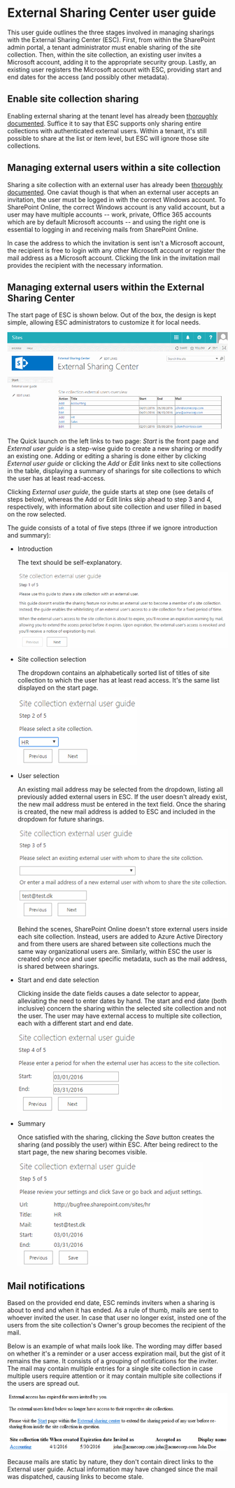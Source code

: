 # External Sharing Center user guide

This user guide outlines the three stages involved in managing
sharings with the External Sharing Center (ESC). First, from within
the SharePoint admin portal, a tenant administrator must enable
sharing of the site collection. Then, within the site collection, an
existing user invites a Microsoft account, adding it to the
appropriate security group. Lastly, an existing user registers the
Microsoft account with ESC, providing start and end dates for the
access (and possibly other metadata).

## Enable site collection sharing

Enabling external sharing at the tenant level has already been
[thoroughly
documented](http://en.share-gate.com/blog/ultimate-guide-deal-with-office-365-external-sharing#configureExternalSharing). Suffice
it to say that ESC supports only sharing entire collections with
authenticated external users. Within a tenant, it's still possible to
share at the list or item level, but ESC will ignore those site
collections.

## Managing external users within a site collection

Sharing a site collection with an external user has already been
[thoroughly
documented](http://en.share-gate.com/blog/ultimate-guide-deal-with-office-365-external-sharing#shareContent). One
caviat though is that when an external user accepts an invitation, the
user must be logged in with the correct Windows account. To SharePoint
Online, the correct Windows account is any valid account, but a user
may have multiple accounts -- work, private, Office 365 accounts which
are by default Microsoft accounts -- and using the right one is
essential to logging in and receiving mails from SharePoint Online.

In case the address to which the invitation is sent isn't a Microsoft
account, the recipient is free to login with any other Microsoft
account or register the mail address as a Microsoft account. Clicking
the link in the invitation mail provides the recipient with the
necessary information.

## Managing external users within the External Sharing Center

The start page of ESC is shown below. Out of the box, the design is
kept simple, allowing ESC administrators to customize it for local
needs.

![alt text](https://raw.githubusercontent.com/ronnieholm/Bugfree.Spo.ExternalSharingCenter/master/doc/external-sharing-center-overview.png)

The Quick launch on the left links to two page: *Start* is the front
page and *External user guide* is a step-wise guide to create a new
sharing or modify an existing one. Adding or editing a sharing is done
either by clicking *External user guide* or clicking the *Add* or
*Edit* links next to site collections in the table, displaying a
summary of sharings for site collections to which the user has at
least read-access.

Clicking *External user guide*, the guide starts at step one (see
details of steps below), whereas the Add or Edit links skip ahead to
step 3 and 4, respectively, with information about site collection and
user filled in based on the row selected.

The guide consists of a total of five steps (three if we ignore
introduction and summary):

  - Introduction

    The text should be self-explanatory.

    ![alt text](https://raw.githubusercontent.com/ronnieholm/Bugfree.Spo.ExternalSharingCenter/master/doc/site-collection-external-user-guide-step-1-of-5.png)

  - Site collection selection

    The dropdown contains an alphabetically sorted list of titles of
    site collection to which the user has at least read access. It's
    the same list displayed on the start page.

    ![alt text](https://raw.githubusercontent.com/ronnieholm/Bugfree.Spo.ExternalSharingCenter/master/doc/site-collection-external-user-guide-step-2-of-5.png)

  - User selection

    An existing mail address may be selected from the dropdown,
    listing all previously added external users in ESC. If the user
    doesn't already exist, the new mail address must be entered in the
    text field. Once the sharing is created, the new mail address is
    added to ESC and included in the dropdown for future sharings.

    ![alt text](https://raw.githubusercontent.com/ronnieholm/Bugfree.Spo.ExternalSharingCenter/master/doc/site-collection-external-user-guide-step-3-of-5.png)

    Behind the scenes, SharePoint Online doesn't store external users
    inside each site collection. Instead, users are added to Azure
    Active Directory and from there users are shared between site
    collections much the same way organizational users are. Similarly,
    within ESC the user is created only once and user specific
    metadata, such as the mail address, is shared between sharings.

  - Start and end date selection
  
    Clicking inside the date fields causes a date selector to appear,
    alleviating the need to enter dates by hand. The start and end
    date (both inclusive) concern the sharing within the selected site
    collection and not the user. The user may have external access to
    multiple site collection, each with a different start and end
    date.

    ![alt text](https://raw.githubusercontent.com/ronnieholm/Bugfree.Spo.ExternalSharingCenter/master/doc/site-collection-external-user-guide-step-4-of-5.png)

  - Summary

    Once satisfied with the
    sharing, clicking the *Save* button creates the sharing (and
    possibly the user) within ESC. After being redirect to the start page, 
    the new sharing becomes visible.

    ![alt text](https://raw.githubusercontent.com/ronnieholm/Bugfree.Spo.ExternalSharingCenter/master/doc/site-collection-external-user-guide-step-5-of-5.png)

## Mail notifications

Based on the provided end date, ESC reminds inviters when a sharing is
about to end and when it has ended. As a rule of thumb, mails are sent
to whoever invited the user. In case that user no longer exist, insted
one of the users from the site collection's Owner's group becomes the
recipient of the mail.

Below is an example of what mails look like. The wording may differ
based on whether it's a reminder or a user access expiration mail, but
the gist of it remains the same. It consists of a grouping of
notifications for the inviter. The mail may contain multiple entries
for a single site collection in case multiple users require attention
or it may contain multiple site collections if the users are spread
out.

![alt text](https://raw.githubusercontent.com/ronnieholm/Bugfree.Spo.ExternalSharingCenter/master/doc/external-user-mail-template.png)

Because mails are static by nature, they don't contain direct links to
the External user guide. Actual information may have changed since the
mail was dispatched, causing links to become stale.